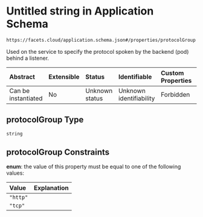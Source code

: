 # Untitled string in Application Schema

```txt
https://facets.cloud/application.schema.json#/properties/protocolGroup
```

Used on the service to specify the protocol spoken by the backend (pod) behind a listener.

| Abstract            | Extensible | Status         | Identifiable            | Custom Properties | Additional Properties | Access Restrictions | Defined In                                                                                     |
| :------------------ | :--------- | :------------- | :---------------------- | :---------------- | :-------------------- | :------------------ | :--------------------------------------------------------------------------------------------- |
| Can be instantiated | No         | Unknown status | Unknown identifiability | Forbidden         | Allowed               | none                | [application.schema.json*](../../../assets/out/application.schema.json "open original schema") |

## protocolGroup Type

`string`

## protocolGroup Constraints

**enum**: the value of this property must be equal to one of the following values:

| Value    | Explanation |
| :------- | :---------- |
| `"http"` |             |
| `"tcp"`  |             |
